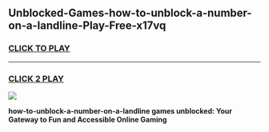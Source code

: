 
## Unblocked-Games-how-to-unblock-a-number-on-a-landline-Play-Free-x17vq
<h3>
<a href="https://premium76.site?title=how-to-unblock-a-number-on-a-landline&ref=23A">CLICK TO PLAY</a></h3>
<hr>

<h3>
<a href="https://premium76.site?title=how-to-unblock-a-number-on-a-landline&ref=23A">CLICK 2 PLAY</a>
  
</h3>

<a href="https://premium76.site?title=how-to-unblock-a-number-on-a-landline&ref=23A"><img src="https://clearcache.store/games.png"></a>


**how-to-unblock-a-number-on-a-landline games unblocked: Your Gateway to Fun and Accessible Online Gaming**
